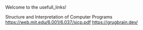 Welcome to the usefull_links!

Structure and Interpretation of Computer Programs
https://web.mit.edu/6.001/6.037/sicp.pdf
https://grugbrain.dev/
